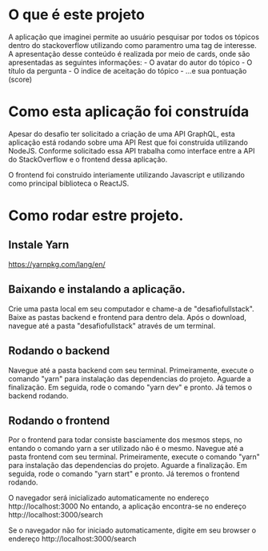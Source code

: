 # O que é este projeto
A aplicação que imaginei permite ao usuário pesquisar por todos os tópicos dentro do stackoverflow utilizando como paramentro uma tag de interesse. A apresentação desse conteúdo é realizada por meio de cards, onde são apresentadas as seguintes informações:
	- O avatar do autor do tópico
	- O título da pergunta
	- O indice de aceitação do tópico
	- ...e sua pontuação (score)
  
# Como esta aplicação foi construída
Apesar do desafio ter solicitado a criação de uma API GraphQL, esta aplicação está rodando sobre uma API Rest que foi construída utilizando NodeJS. Conforme solicitado essa API trabalha como interface entre a API do StackOverflow e o frontend dessa aplicação.

O frontend foi construido interiamente utilizando Javascript e utilizando como principal biblioteca o ReactJS.



# Como rodar estre projeto.

## Instale Yarn
https://yarnpkg.com/lang/en/

## Baixando e instalando a aplicação. 
Crie uma pasta local em seu computador e chame-a de "desafiofullstack". Baixe as pastas backend e frontend para dentro dela.
Após o download, navegue até a pasta "desafiofullstack" através de um terminal.

## Rodando o backend
Navegue até a pasta backend com seu terminal.
Primeiramente, execute o comando "yarn" para instalação das dependencias do projeto. Aguarde a finalização.
Em seguida, rode o comando "yarn dev" e pronto. Já temos o backend rodando.

## Rodando o frontend
Por o frontend para todar consiste basciamente dos mesmos steps, no entando o comando yarn a ser utilizado não é o mesmo.
Navegue até a pasta frontend com seu terminal.
Primeiramente, execute o comando "yarn" para instalação das dependencias do projeto. Aguarde a finalização.
Em seguida, rode o comando "yarn start" e pronto. Já teremos o frontend rodando.

O navegador será inicializado automaticamente no endereço http://localhost:3000
No entando, a aplicação encontra-se no endereço http://localhost:3000/search

Se o navegador não for iniciado automaticamente, digite em seu browser o endereço http://localhost:3000/search

